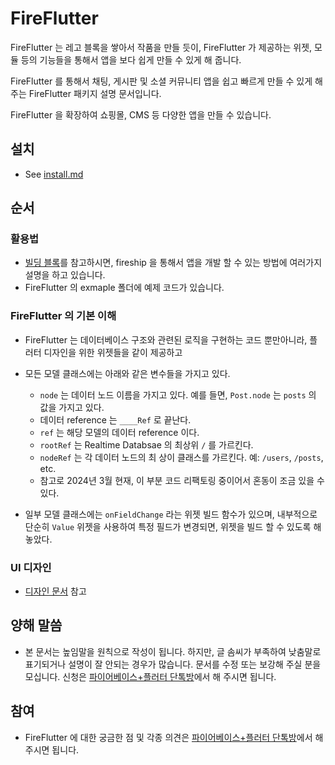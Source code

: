 # FireFlutter

FireFlutter 는 레고 블록을 쌓아서 작품을 만들 듯이, FireFlutter 가 제공하는 위젯, 모듈 등의 기능들을 통해서 앱을 보다 쉽게 만들 수 있게 해 줍니다.

FireFlutter 를 통해서 채팅, 게시판 및 소셜 커뮤니티 앱을 쉽고 빠르게 만들 수 있게 해 주는 FireFlutter 패키지 설명 문서입니다.

FireFlutter 을 확장하여 쇼핑몰, CMS 등 다양한 앱을 만들 수 있습니다.

## 설치

- See [install.md](install.md)

## 순서


### 활용법

- [빌딩 블록](building_blocks.md)를 참고하시면, fireship 을 통해서 앱을 개발 할 수 있는 방법에 여러가지 설명을 하고 있습니다.
- FireFlutter 의 exmaple 폴더에 예제 코드가 있습니다.

### FireFlutter 의 기본 이해

- FireFlutter 는 데이터베이스 구조와 관련된 로직을 구현하는 코드 뿐만아니라, 플러터 디자인을 위한 위젯들을 같이 제공하고 

- 모든 모델 클래스에는 아래와 같은 변수들을 가지고 있다.
    - `node` 는 데이터 노드 이름을 가지고 있다. 예를 들면, `Post.node` 는 `posts` 의 값을 가지고 있다.
    - 데이터 reference 는 `____Ref` 로 끝난다.
    - `ref` 는 해당 모델의 데이터 reference 이다.
    - `rootRef` 는 Realtime Databsae 의 최상위 `/` 를 가르킨다.
    - `nodeRef` 는 각 데이터 노드의 최 상이 클래스를 가르킨다. 예: `/users`, `/posts`, etc.
    - 참고로 2024년 3월 현재, 이 부분 코드 리팩토링 중이어서 혼동이 조금 있을 수 있다.

- 일부 모델 클래스에는 `onFieldChange` 라는 위젯 빌드 함수가 있으며, 내부적으로 단순히 `Value` 위젯을 사용하여 특정 필드가 변경되면, 위젯을 빌드 할 수 있도록 해 놓았다.

### UI 디자인

- [디자인 문서](./design.md) 참고


## 양해 말씀

- 본 문서는 높임말을 원칙으로 작성이 됩니다. 하지만, 글 솜씨가 부족하여 낮춤말로 표기되거나 설명이 잘 안되는 경우가 많습니다. 문서를 수정 또는 보강해 주실 분을 모십니다.
  신청은 [파이어베이스+플러터 단톡방](https://open.kakao.com/o/gaScS0nf)에서 해 주시면 됩니다.

## 참여

- FireFlutter 에 대한 궁금한 점 및 각종 의견은 [파이어베이스+플러터 단톡방](https://open.kakao.com/o/gaScS0nf)에서 해 주시면 됩니다.